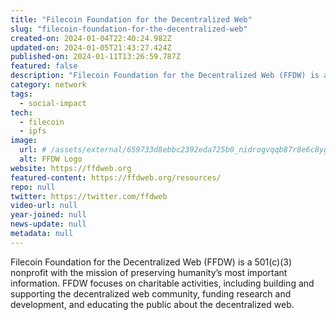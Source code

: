 ```yaml
---
title: "Filecoin Foundation for the Decentralized Web"
slug: "filecoin-foundation-for-the-decentralized-web"
created-on: 2024-01-04T22:40:24.982Z
updated-on: 2024-01-05T21:43:27.424Z
published-on: 2024-01-11T13:26:59.787Z
featured: false
description: "Filecoin Foundation for the Decentralized Web (FFDW) is a 501(c)(3) nonprofit with the mission of preserving humanity’s most important information. FFDW focuses on charitable activities, including building and supporting the decentralized web community, funding research and development, and educating the public about the decentralized web."
category: network
tags:
  - social-impact
tech:
  - filecoin
  - ipfs
image:
  url: # /assets/external/659733d8ebbc2392eda725b0_nidrogvqqb87r8e6c8ygsc2llv7o2zu11hlqz-blvti.png
  alt: FFDW Logo
website: https://ffdweb.org
featured-content: https://ffdweb.org/resources/
repo: null
twitter: https://twitter.com/ffdweb
video-url: null
year-joined: null
news-update: null
metadata: null
---
```


Filecoin Foundation for the Decentralized Web (FFDW) is a 501(c)(3) nonprofit with the mission of preserving humanity’s most important information. FFDW focuses on charitable activities, including building and supporting the decentralized web community, funding research and development, and educating the public about the decentralized web.
